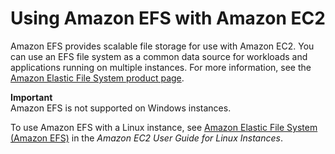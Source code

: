 # Using Amazon EFS with Amazon EC2<a name="AmazonEFS"></a>

Amazon EFS provides scalable file storage for use with Amazon EC2\. You can use an EFS file system as a common data source for workloads and applications running on multiple instances\. For more information, see the [Amazon Elastic File System product page](https://aws.amazon.com/efs)\.

**Important**  
Amazon EFS is not supported on Windows instances\.

To use Amazon EFS with a Linux instance, see [Amazon Elastic File System \(Amazon EFS\)](https://docs.aws.amazon.com/AWSEC2/latest/UserGuide/AmazonEFS.html) in the *Amazon EC2 User Guide for Linux Instances*\.